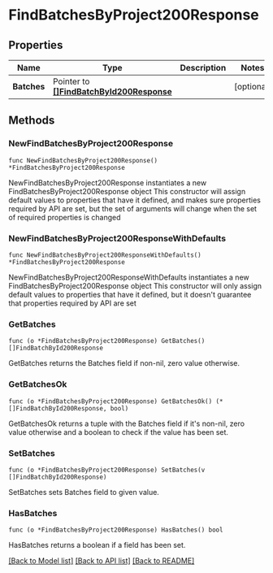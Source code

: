 # FindBatchesByProject200Response

## Properties

Name | Type | Description | Notes
------------ | ------------- | ------------- | -------------
**Batches** | Pointer to [**[]FindBatchById200Response**](FindBatchById200Response.md) |  | [optional] 

## Methods

### NewFindBatchesByProject200Response

`func NewFindBatchesByProject200Response() *FindBatchesByProject200Response`

NewFindBatchesByProject200Response instantiates a new FindBatchesByProject200Response object
This constructor will assign default values to properties that have it defined,
and makes sure properties required by API are set, but the set of arguments
will change when the set of required properties is changed

### NewFindBatchesByProject200ResponseWithDefaults

`func NewFindBatchesByProject200ResponseWithDefaults() *FindBatchesByProject200Response`

NewFindBatchesByProject200ResponseWithDefaults instantiates a new FindBatchesByProject200Response object
This constructor will only assign default values to properties that have it defined,
but it doesn't guarantee that properties required by API are set

### GetBatches

`func (o *FindBatchesByProject200Response) GetBatches() []FindBatchById200Response`

GetBatches returns the Batches field if non-nil, zero value otherwise.

### GetBatchesOk

`func (o *FindBatchesByProject200Response) GetBatchesOk() (*[]FindBatchById200Response, bool)`

GetBatchesOk returns a tuple with the Batches field if it's non-nil, zero value otherwise
and a boolean to check if the value has been set.

### SetBatches

`func (o *FindBatchesByProject200Response) SetBatches(v []FindBatchById200Response)`

SetBatches sets Batches field to given value.

### HasBatches

`func (o *FindBatchesByProject200Response) HasBatches() bool`

HasBatches returns a boolean if a field has been set.


[[Back to Model list]](../README.md#documentation-for-models) [[Back to API list]](../README.md#documentation-for-api-endpoints) [[Back to README]](../README.md)


